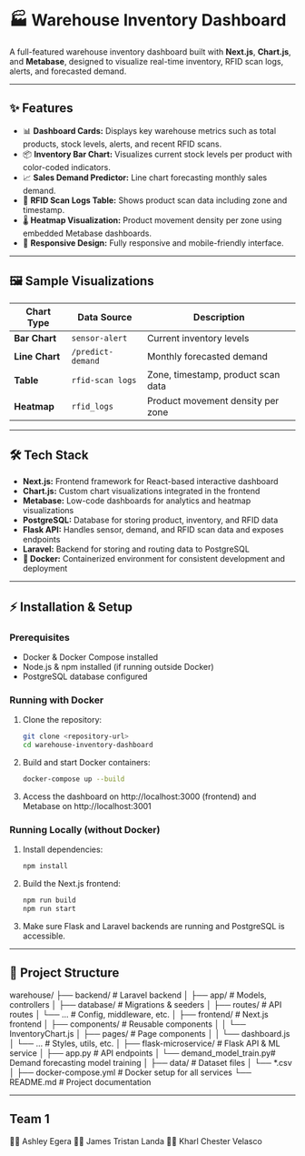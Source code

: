 # 🏭 Warehouse Inventory Dashboard

A full-featured warehouse inventory dashboard built with **Next.js**, **Chart.js**, and **Metabase**, designed to visualize real-time inventory, RFID scan logs, alerts, and forecasted demand.

---

## ✨ Features

- 📊 **Dashboard Cards:** Displays key warehouse metrics such as total products, stock levels, alerts, and recent RFID scans.
- 📦 **Inventory Bar Chart:** Visualizes current stock levels per product with color-coded indicators.
- 📈 **Sales Demand Predictor:** Line chart forecasting monthly sales demand.
- 📝 **RFID Scan Logs Table:** Shows product scan data including zone and timestamp.
- 🌡️ **Heatmap Visualization:** Product movement density per zone using embedded Metabase dashboards.
- 📱 **Responsive Design:** Fully responsive and mobile-friendly interface.

---

## 🖼️ Sample Visualizations

| Chart Type     | Data Source       | Description                        |
| -------------- | ----------------- | ---------------------------------- |
| **Bar Chart**  | `sensor-alert`    | Current inventory levels           |
| **Line Chart** | `/predict-demand` | Monthly forecasted demand          |
| **Table**      | `rfid-scan logs`  | Zone, timestamp, product scan data |
| **Heatmap**    | `rfid_logs`       | Product movement density per zone  |

---

## 🛠️ Tech Stack

- **Next.js:** Frontend framework for React-based interactive dashboard
- **Chart.js:** Custom chart visualizations integrated in the frontend
- **Metabase:** Low-code dashboards for analytics and heatmap visualizations
- **PostgreSQL:** Database for storing product, inventory, and RFID data
- **Flask API:** Handles sensor, demand, and RFID scan data and exposes endpoints
- **Laravel:** Backend for storing and routing data to PostgreSQL
- **🐳 Docker:** Containerized environment for consistent development and deployment

---

## ⚡ Installation & Setup

### Prerequisites

- Docker & Docker Compose installed
- Node.js & npm installed (if running outside Docker)
- PostgreSQL database configured

### Running with Docker

1. Clone the repository:

   ```bash
   git clone <repository-url>
   cd warehouse-inventory-dashboard

   ```

2. Build and start Docker containers:

   ```bash
   docker-compose up --build

   ```

3. Access the dashboard on http://localhost:3000 (frontend) and Metabase on http://localhost:3001

### Running Locally (without Docker)

1. Install dependencies:

   ```bash
   npm install

   ```

2. Build the Next.js frontend:

   ```bash
   npm run build
   npm run start

   ```

3. Make sure Flask and Laravel backends are running and PostgreSQL is accessible.

---

## 📂 Project Structure

warehouse/
├── backend/ # Laravel backend
│ ├── app/ # Models, controllers
│ ├── database/ # Migrations & seeders
│ ├── routes/ # API routes
│ └── ... # Config, middleware, etc.
│
├── frontend/ # Next.js frontend
│ ├── components/ # Reusable components
│ │ └── InventoryChart.js
│ ├── pages/ # Page components
│ │ └── dashboard.js
│ └── ... # Styles, utils, etc.
│
├── flask-microservice/ # Flask API & ML service
│ ├── app.py # API endpoints
│ └── demand_model_train.py# Demand forecasting model training
│
├── data/ # Dataset files
│ └── \*.csv
│
├── docker-compose.yml # Docker setup for all services
└── README.md # Project documentation

---

## Team 1

👩‍💻 Ashley Egera
👨‍💻 James Tristan Landa
👨‍💻 Kharl Chester Velasco
